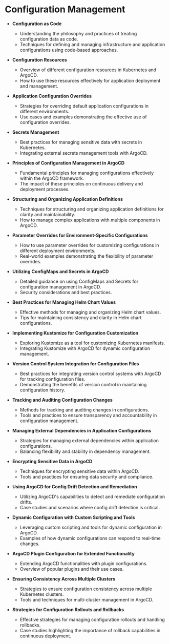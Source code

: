 # Configuration Management

- **Configuration as Code**
  - Understanding the philosophy and practices of treating configuration data as code.
  - Techniques for defining and managing infrastructure and application configurations using code-based approaches.

- **Configuration Resources**
  - Overview of different configuration resources in Kubernetes and ArgoCD.
  - How to use these resources effectively for application deployment and management.

- **Application Configuration Overrides**
  - Strategies for overriding default application configurations in different environments.
  - Use cases and examples demonstrating the effective use of configuration overrides.

- **Secrets Management**
  - Best practices for managing sensitive data with secrets in Kubernetes.
  - Integrating external secrets management tools with ArgoCD.

- **Principles of Configuration Management in ArgoCD**
  - Fundamental principles for managing configurations effectively within the ArgoCD framework.
  - The impact of these principles on continuous delivery and deployment processes.

- **Structuring and Organizing Application Definitions**
  - Techniques for structuring and organizing application definitions for clarity and maintainability.
  - How to manage complex applications with multiple components in ArgoCD.

- **Parameter Overrides for Environment-Specific Configurations**
  - How to use parameter overrides for customizing configurations in different deployment environments.
  - Real-world examples demonstrating the flexibility of parameter overrides.

- **Utilizing ConfigMaps and Secrets in ArgoCD**
  - Detailed guidance on using ConfigMaps and Secrets for configuration management in ArgoCD.
  - Security considerations and best practices.

- **Best Practices for Managing Helm Chart Values**
  - Effective methods for managing and organizing Helm chart values.
  - Tips for maintaining consistency and clarity in Helm chart configurations.

- **Implementing Kustomize for Configuration Customization**
  - Exploring Kustomize as a tool for customizing Kubernetes manifests.
  - Integrating Kustomize with ArgoCD for dynamic configuration management.

- **Version Control System Integration for Configuration Files**
  - Best practices for integrating version control systems with ArgoCD for tracking configuration files.
  - Demonstrating the benefits of version control in maintaining configuration history.

- **Tracking and Auditing Configuration Changes**
  - Methods for tracking and auditing changes in configurations.
  - Tools and practices to ensure transparency and accountability in configuration management.

- **Managing External Dependencies in Application Configurations**
  - Strategies for managing external dependencies within application configurations.
  - Balancing flexibility and stability in dependency management.

- **Encrypting Sensitive Data in ArgoCD**
  - Techniques for encrypting sensitive data within ArgoCD.
  - Tools and practices for ensuring data security and compliance.

- **Using ArgoCD for Config Drift Detection and Remediation**
  - Utilizing ArgoCD's capabilities to detect and remediate configuration drifts.
  - Case studies and scenarios where config drift detection is critical.

- **Dynamic Configuration with Custom Scripting and Tools**
  - Leveraging custom scripting and tools for dynamic configuration in ArgoCD.
  - Examples of how dynamic configurations can respond to real-time changes.

- **ArgoCD Plugin Configuration for Extended Functionality**
  - Extending ArgoCD functionalities with plugin configurations.
  - Overview of popular plugins and their use cases.

- **Ensuring Consistency Across Multiple Clusters**
  - Strategies to ensure configuration consistency across multiple Kubernetes clusters.
  - Tools and techniques for multi-cluster management in ArgoCD.

- **Strategies for Configuration Rollouts and Rollbacks**
  - Effective strategies for managing configuration rollouts and handling rollbacks.
  - Case studies highlighting the importance of rollback capabilities in continuous deployment.